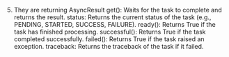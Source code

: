 5. They are returning AsyncResult
get(): Waits for the task to complete and returns the result.
status: Returns the current status of the task (e.g., PENDING, STARTED, SUCCESS, FAILURE).
ready(): Returns True if the task has finished processing.
successful(): Returns True if the task completed successfully.
failed(): Returns True if the task raised an exception.
traceback: Returns the traceback of the task if it failed.

